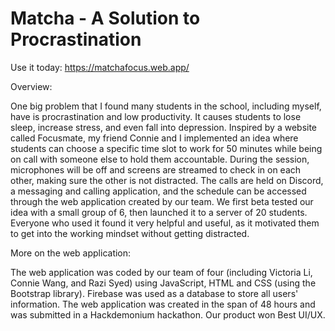 # Matcha - A Solution to Procrastination
 
Use it today: https://matchafocus.web.app/ 
 
Overview:

One big problem that I found many students in the school, including myself, have is procrastination and low productivity. It causes students to lose sleep, increase stress, and even fall into depression. Inspired by a website called Focusmate, my friend Connie and I implemented an idea where students can choose a specific time slot to work for 50 minutes while being on call with someone else to hold them accountable. During the session, microphones will be off and screens are streamed to check in on each other, making sure the other is not distracted. The calls are held on Discord, a messaging and calling application, and the schedule can be accessed through the web application created by our team. We first beta tested our idea with a small group of 6, then launched it to a server of 20 students. Everyone who used it found it very helpful and useful, as it motivated them to get into the working mindset without getting distracted. 

More on the web application:

The web application was coded by our team of four (including Victoria Li, Connie Wang, and Razi Syed) using JavaScript, HTML and CSS (using the Bootstrap library). Firebase was used as a database to store all users' information. The web application was created in the span of 48 hours and was submitted in a Hackdemonium hackathon. Our product won Best UI/UX.
